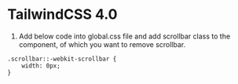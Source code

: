 # TailwindCSS 4.0

1. Add below code into global.css file and add scrollbar class to the component, of which you want to remove scrollbar.

```
.scrollbar::-webkit-scrollbar {
    width: 0px;
}
```
